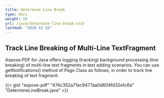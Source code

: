 ```yaml
---
title: Determine Line Break
type: docs
weight: 50
url: /java/determine-line-break-old/
lastmod: "2020-12-16"
---
```


## Track Line Breaking of Multi-Line TextFragment
Aspose.PDF for Java offers logging (tracking) background processing (line breaking) of multi-line text fragments in text adding scenarios. You can use getNotifications() method of Page Class as follows, in order to track line breaking of text fragment:

{{< gist "aspose-pdf" "474c352a71ac9477aa0d604fd32e1c6a" "DetermineLineBreak.java" >}}
